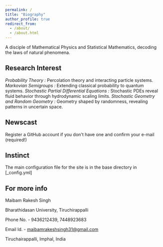 ```yaml
---
permalink: /
title: "Biography"
author_profile: true
redirect_from: 
  - /about/
  - /about.html
---
```


A disciple of Mathematical Physics and Statistical Mathematics, decoding the laws of natural phenomena.

Research Interest
-------
*Probability Theory :* Percolation theory and interacting particle systems.
*Markovian Semigroups :* Extending classical probability to quantum systems.
*Stochastic Partial Differential Equations :* Stochastic PDEs reveal fluid behavior through hydrodynamic scaling limits.
*Stochastic Geometry and Random Geometry :* Geometry shaped by randomness, revealing patterns in uncertain space.

Newscast
-------
Register a GitHub account if you don't have one and confirm your e-mail (required!)

Instinct
------
The main configuration file for the site is in the base directory in [_config.yml]

For more info
------
Maibam Rakesh Singh

Bharathidasan University, Tiruchirappalli

Phone No. - 9436212439, 7448923683

Email Id. - maibamrakeshsingh31@gmail.com

Tiruchairappalli, Imphal, India
